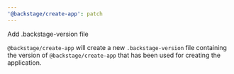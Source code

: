 ```yaml
---
'@backstage/create-app': patch
---
```


Add .backstage-version file

`@backstage/create-app` will create a new `.backstage-version` file containing the version of `@backstage/create-app` that has been used for creating the application.
